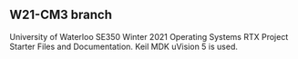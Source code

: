 

## W21-CM3 branch 

University of Waterloo SE350 Winter 2021 Operating Systems RTX Project Starter Files and Documentation. Keil MDK uVision 5 is used.
